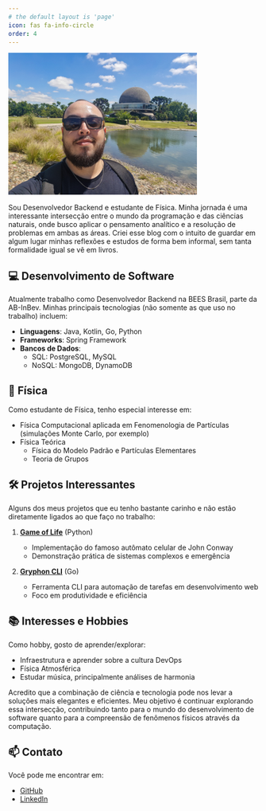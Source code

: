 ```yaml
---
# the default layout is 'page'
icon: fas fa-info-circle
order: 4
---
```


<img src="../assets/images/me.jpg" style="width: 380px;">


Sou Desenvolvedor Backend e estudante de Física. Minha jornada é uma interessante intersecção entre o mundo da programação e das ciências naturais, onde busco aplicar o pensamento analítico e a resolução de problemas em ambas as áreas. Criei esse blog com o intuito de guardar em algum lugar minhas reflexões e estudos de forma bem informal, sem tanta formalidade igual se vê em livros.

## 💻 Desenvolvimento de Software

Atualmente trabalho como Desenvolvedor Backend na BEES Brasil, parte da AB-InBev. Minhas principais tecnologias (não somente as que uso no trabalho) incluem:

- **Linguagens**: Java, Kotlin, Go, Python
- **Frameworks**: Spring Framework
- **Bancos de Dados**: 
  - SQL: PostgreSQL, MySQL
  - NoSQL: MongoDB, DynamoDB

## 🔬 Física

Como estudante de Física, tenho especial interesse em:
- Física Computacional aplicada em Fenomenologia de Partículas (simulações Monte Carlo, por exemplo)
- Física Teórica
    - Física do Modelo Padrão e Partículas Elementares
    - Teoria de Grupos

## 🛠️ Projetos Interessantes

Alguns dos meus projetos que eu tenho bastante carinho e não estão diretamente ligados ao que faço no trabalho:

1. **[Game of Life](https://github.com/franciscofeo/GameOfLife)** (Python)
   - Implementação do famoso autômato celular de John Conway
   - Demonstração prática de sistemas complexos e emergência

2. **[Gryphon CLI](https://github.com/franciscofeo/gryphon-cli)** (Go)
   - Ferramenta CLI para automação de tarefas em desenvolvimento web
   - Foco em produtividade e eficiência

## 📚 Interesses e Hobbies

Como hobby, gosto de aprender/explorar:
- Infraestrutura e aprender sobre a cultura DevOps
- Física Atmosférica
- Estudar música, principalmente análises de harmonia

Acredito que a combinação de ciência e tecnologia pode nos levar a soluções mais elegantes e eficientes. Meu objetivo é continuar explorando essa intersecção, contribuindo tanto para o mundo do desenvolvimento de software quanto para a compreensão de fenômenos físicos através da computação.

## 📫 Contato

Você pode me encontrar em:
- [GitHub](https://github.com/franciscofeo)
- [LinkedIn](https://www.linkedin.com/in/francisco-angelo/)
